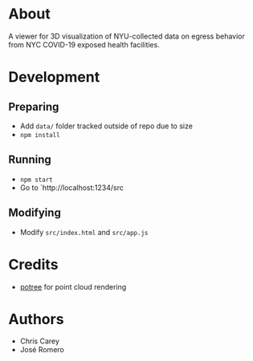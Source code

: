 # About

A viewer for 3D visualization of NYU-collected data on egress behavior from NYC COVID-19 exposed health facilities.

# Development

## Preparing

 * Add `data/` folder tracked outside of repo due to size
 * `npm install`

## Running

 * `npm start`
 * Go to `http://localhost:1234/src

## Modifying

 * Modify `src/index.html` and `src/app.js`

# Credits

* [potree](https://https://github.com/potree/potree) for point cloud rendering

# Authors

 * Chris Carey
 * José Romero
